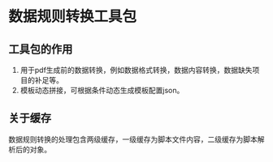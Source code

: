# 数据规则转换工具包
## 工具包的作用
1. 用于pdf生成前的数据转换，例如数据格式转换，数据内容转换，数据缺失项目的补足等。
2. 模板动态拼接，可根据条件动态生成模板配置json。

## 关于缓存
数据规则转换的处理包含两级缓存，一级缓存为脚本文件内容，二级缓存为脚本解析后的对象。
